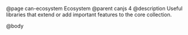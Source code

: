 @page can-ecosystem Ecosystem
@parent canjs 4
@description Useful libraries that extend or add important features to the core collection.

@body
